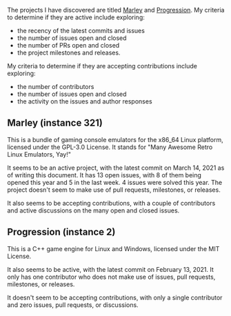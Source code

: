 The projects I have discovered are titled [Marley](https://github.com/beaumanvienna/marley) and [Progression](https://github.com/LiamTyler/Progression). My criteria
to determine if they are active include exploring:
- the recency of the latest commits and issues
- the number of issues open and closed
- the number of PRs open and closed
- the project milestones and releases.

My criteria to determine if they are accepting contributions include exploring:
- the number of contributors
- the number of issues open and closed
- the activity on the issues and author responses

## Marley (instance 321)

This is a bundle of gaming console emulators for the x86_64 Linux platform, licensed under the GPL-3.0 License. It stands for 
"Many Awesome Retro Linux Emulators, Yay!"

It seems to be an active project, with the latest commit on March 14, 2021 as of writing this document. It has 13 open issues, with 8 of them being opened this year
and 5 in the last week. 4 issues were solved this year. The project doesn't seem to make use of pull requests, milestones, or releases.

It also seems to be accepting contributions, with a couple of contributors and active discussions on the many open and closed issues.

## Progression (instance 2)

This is a C++ game engine for Linux and Windows, licensed under the MIT License.

It also seems to be active, with the latest commit on February 13, 2021. It only has one contributor who does not make use of issues, pull requests, milestones,
or releases.

It doesn't seem to be accepting contributions, with only a single contributor and zero issues, pull requests, or discussions.
